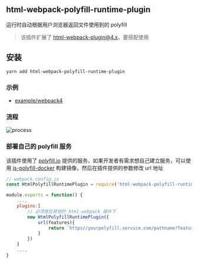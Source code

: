## html-webpack-polyfill-runtime-plugin

运行时自动根据用户浏览器返回文件使用到的 polyfill

> 该插件扩展了 [html-webpack-plugin@4.x](https://github.com/jantimon/html-webpack-plugin)，要搭配使用

## 安装

```
yarn add html-webpack-polyfill-runtime-plugin
```

### 示例

- [example/webpack4](https://github.com/SzHeJason/html-webpack-polyfill-runtime-plugin/tree/master/examples/webpack4)

### 流程

![process](https://sola.gtimg.cn/aoi/sola/20201030153049_BtJnp5lUae.jpg)



### 部署自己的 polyfill 服务

该插件使用了 [polyfill.io](https://polyfill.io/v3/) 提供的服务，如果开发者有需求想自己建立服务，可以使用 [js-polyfill-docker](https://github.com/3YOURMIND/js-polyfill-docker) 构建镜像，然后在插件提供的参数修改 url 地址

```js
// webpack.config.js
const HtmlPolyfillRuntimePlugin = require('html-webpack-polyfill-runtime-plugin')

module.exports = function() {
	...,
	plugins:[
		// 必须放在其他的 html-webpack 插件下
		new HtmlPolyfillRuntimePlugin({
			url(features){
				return `https//yourpolyfill.service.com/pathname?features=${features.join(,)}`
			}
		})
	]
	...,
}
```

